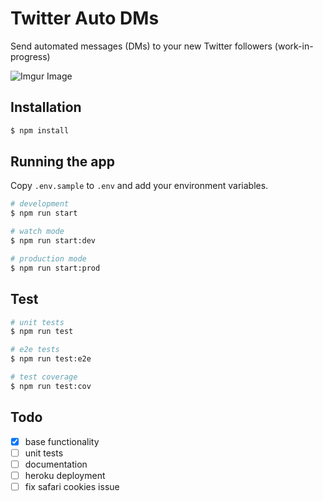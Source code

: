 # Twitter Auto DMs

Send automated messages (DMs) to your new Twitter followers (work-in-progress)

![Imgur Image](http://i.imgur.com/71UgxiP.jpg)

## Installation

```bash
$ npm install
```

## Running the app

Copy `.env.sample` to `.env` and add your environment variables.

```bash
# development
$ npm run start

# watch mode
$ npm run start:dev

# production mode
$ npm run start:prod
```

## Test

```bash
# unit tests
$ npm run test

# e2e tests
$ npm run test:e2e

# test coverage
$ npm run test:cov
```

## Todo

- [x] base functionality
- [ ] unit tests
- [ ] documentation
- [ ] heroku deployment
- [ ] fix safari cookies issue
